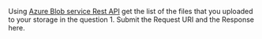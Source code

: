 Using [Azure Blob service Rest API](https://docs.microsoft.com/en-us/rest/api/storageservices/blob-service-rest-api) get the list of the files that you uploaded to your storage in the question 1.
Submit the Request URI and the Response here.

